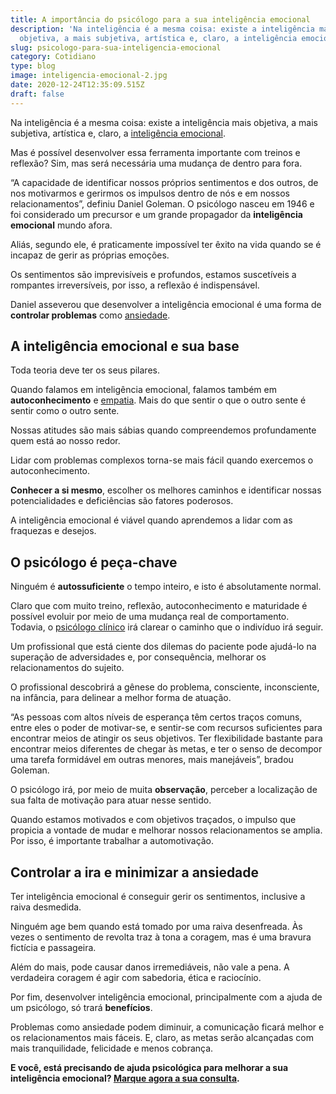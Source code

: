 ```yaml
---
title: A importância do psicólogo para a sua inteligência emocional
description: 'Na inteligência é a mesma coisa: existe a inteligência mais
  objetiva, a mais subjetiva, artística e, claro, a inteligência emocional.'
slug: psicologo-para-sua-inteligencia-emocional
category: Cotidiano
type: blog
image: inteligencia-emocional-2.jpg
date: 2020-12-24T12:35:09.515Z
draft: false
---
```


Na inteligência é a mesma coisa: existe a inteligência mais objetiva, a mais subjetiva, artística e, claro, a [inteligência emocional](https://yuribusin.com.br/desenvolver-inteligencia-emocional/).

Mas é possível desenvolver essa ferramenta importante com treinos e reflexão? Sim, mas será necessária uma mudança de dentro para fora.

“A capacidade de identificar nossos próprios sentimentos e dos outros, de nos motivarmos e gerirmos os impulsos dentro de nós e em nossos relacionamentos”, definiu Daniel Goleman. O psicólogo nasceu em 1946 e foi considerado um precursor e um grande propagador da **inteligência emocional** mundo afora.

Aliás, segundo ele, é praticamente impossível ter êxito na vida quando se é incapaz de gerir as próprias emoções.

Os sentimentos são imprevisíveis e profundos, estamos suscetíveis a rompantes irreversíveis, por isso, a reflexão é indispensável.

Daniel asseverou que desenvolver a inteligência emocional é uma forma de **controlar problemas** como [ansiedade](https://yuribusin.com.br/ansiedade-o-mal-do-novo-seculo/).

## A inteligência emocional e sua base

Toda teoria deve ter os seus pilares.

Quando falamos em inteligência emocional, falamos também em **autoconhecimento** e [empatia](https://yuribusin.com.br/empatia-voce-sabe-lidar-com-a-diversidade/). Mais do que sentir o que o outro sente é sentir como o outro sente.

Nossas atitudes são mais sábias quando compreendemos profundamente quem está ao nosso redor.

Lidar com problemas complexos torna-se mais fácil quando exercemos o autoconhecimento.

**Conhecer a si mesmo**, escolher os melhores caminhos e identificar nossas potencialidades e deficiências são fatores poderosos.

A inteligência emocional é viável quando aprendemos a lidar com as fraquezas e desejos.

## O psicólogo é peça-chave

Ninguém é **autossuficiente** o tempo inteiro, e isto é absolutamente normal.

Claro que com muito treino, reflexão, autoconhecimento e maturidade é possível evoluir por meio de uma mudança real de comportamento. Todavia, o [psicólogo clínico](https://yuribusin.com.br/pra-que-serve-um-psicologo-clinico/) irá clarear o caminho que o indivíduo irá seguir.

Um profissional que está ciente dos dilemas do paciente pode ajudá-lo na superação de adversidades e, por consequência, melhorar os relacionamentos do sujeito.

O profissional descobrirá a gênese do problema, consciente, inconsciente, na infância, para delinear a melhor forma de atuação.

“As pessoas com altos níveis de esperança têm certos traços comuns, entre eles o poder de motivar-se, e sentir-se com recursos suficientes para encontrar meios de atingir os seus objetivos. Ter flexibilidade bastante para encontrar meios diferentes de chegar às metas, e ter o senso de decompor uma tarefa formidável em outras menores, mais manejáveis”, bradou Goleman.

O psicólogo irá, por meio de muita **observação**, perceber a localização de sua falta de motivação para atuar nesse sentido.

Quando estamos motivados e com objetivos traçados, o impulso que propicia a vontade de mudar e melhorar nossos relacionamentos se amplia. Por isso, é importante trabalhar a automotivação.

## Controlar a ira e minimizar a ansiedade

Ter inteligência emocional é conseguir gerir os sentimentos, inclusive a raiva desmedida.

Ninguém age bem quando está tomado por uma raiva desenfreada. Às vezes o sentimento de revolta traz à tona a coragem, mas é uma bravura fictícia e passageira.

Além do mais, pode causar danos irremediáveis, não vale a pena. A verdadeira coragem é agir com sabedoria, ética e raciocínio.

Por fim, desenvolver inteligência emocional, principalmente com a ajuda de um psicólogo, só trará **benefícios**.

Problemas como ansiedade podem diminuir, a comunicação ficará melhor e os relacionamentos mais fáceis. E, claro, as metas serão alcançadas com mais tranquilidade, felicidade e menos cobrança.

**E você, está precisando de ajuda psicológica para melhorar a sua inteligência emocional? [Marque agora a sua consulta](https://yuribusin.com.br/contato/).**

